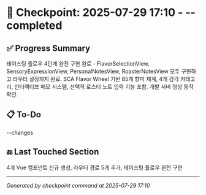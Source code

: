 # 🧠 Checkpoint: 2025-07-29 17:10 - --completed

## ✅ Progress Summary  
테이스팅 플로우 4단계 완전 구현 완료 - FlavorSelectionView, SensoryExpressionView, PersonalNotesView, RoasterNotesView 모두 구현하고 라우터 설정까지 완료. SCA Flavor Wheel 기반 85개 향미 체계, 4개 감각 카테고리, 인터랙티브 메모 시스템, 선택적 로스터 노트 입력 기능 포함. 개발 서버 정상 동작 확인.

## 📋 To-Do  
--changes

## 🔚 Last Touched Section  
4개 Vue 컴포넌트 신규 생성, 라우터 경로 5개 추가, 테이스팅 플로우 완전 구현

---
*Generated by checkpoint command at 2025-07-29 17:10*
